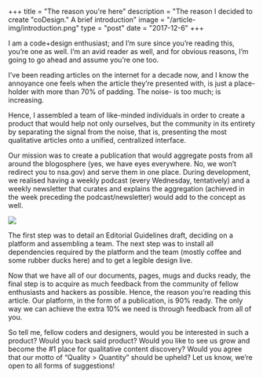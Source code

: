 +++
title = "The reason you're here"
description = "The reason I decided to create "coDesign." A brief introduction"
image = "/article-img/introduction.png"
type = "post"
date = "2017-12-6"
+++

I am a code+design enthusiast; and I’m sure since you’re reading this, you’re one as well. I’m an avid reader as well, and for obvious reasons, I’m going to go ahead and assume you’re one too.

I’ve been reading articles on the internet for a decade now, and I know the annoyance one feels when the article they’re presented with, is just a place-holder with more than 70% of padding. The noise- is too much; is increasing.

Hence, I assembled a team of like-minded individuals in order to create a product that would help not only ourselves, but the community in its entirety by separating the signal from the noise, that is, presenting the most qualitative articles onto a unified, centralized interface.

Our mission was to create a publication that would aggregate posts from all around the blogosphere (yes, we have eyes everywhere. No, we won’t redirect you to nsa.gov) and serve them in one place. During development, we realised having a weekly podcast (every Wednesday, tentatively) and a weekly newsletter that curates and explains the aggregation (achieved in the week preceding the podcast/newsletter) would add to the concept as well.

![](/article-img/introduction-alpha.png)

The first step was to detail an Editorial Guidelines draft, deciding on a platform and assembling a team. The next step was to install all dependencies required by the platform and the team (mostly coffee and some rubber ducks here) and to get a legible design live.

Now that we have all of our documents, pages, mugs and ducks ready, the final step is to acquire as much feedback from the community of fellow enthusiasts and hackers as possible. Hence, the reason you’re reading this article. Our platform, in the form of a publication, is 90% ready. The only way we can achieve the extra 10% we need is through feedback from all of you.

So tell me, fellow coders and designers, would you be interested in such a product? Would you back said product? Would you like to see us grow and become the #1 place for qualitative content discovery? Would you agree that our motto of “Quality > Quantity” should be upheld? Let us know, we’re open to all forms of suggestions!
